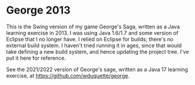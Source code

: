 # George 2013

This is the Swing version of my game George's Saga, written as a Java 
learning exercise in 2013.  I was using Java 1.6/1.7 and some version of
Eclipse that I no longer have.  I relied on Eclipse for builds; there's no
external build system.  I haven't tried running it in ages, since that would
take defining a new build system, and hence updating the project tree.  I've
put it here for reference.

See the 2021/2022 version of George's sage, written as a Java 17 learning
exercise, at https://github.com/wduquette/george.
